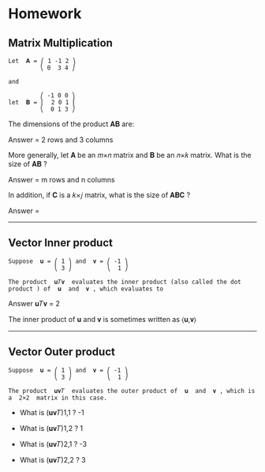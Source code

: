# Homework

##  Matrix Multiplication 


```
Let  𝐀 = ⎛ 1 -1 2 ⎞
         ⎝ 0  3 4 ⎠  

and 

         ⎛ -1 0 0 ⎞
let  𝐁 = ⎜  2 0 1 ⎜
         ⎝  0 1 3 ⎠
```

The dimensions of the product  𝐀𝐁  are:

Answer = 2 rows and 3 columns


More generally, let  𝐀  be an  𝑚×𝑛  matrix and  𝐁  be an  𝑛×𝑘  matrix. What is the size of  𝐀𝐁 ?

Answer = m rows and n columns 


In addition, if  𝐂  is a  𝑘×𝑗  matrix, what is the size of  𝐀𝐁𝐂 ?

Answer = 


<hr />

## Vector Inner product


```
Suppose  𝐮 = ⎛ 1 ⎞ and  𝐯 = ⎛ -1 ⎞ 
             ⎝ 3 ⎠          ⎝  1 ⎠ 

The product  𝐮𝑇𝐯  evaluates the inner product (also called the dot product ) of  𝐮  and  𝐯 , which evaluates to

```

Answer 𝐮𝑇𝐯 = 2

The inner product of  𝐮  and  𝐯  is sometimes written as  ⟨𝐮,𝐯⟩


<hr />

## Vector Outer product 


```
Suppose  𝐮 = ⎛ 1 ⎞ and  𝐯 = ⎛ -1 ⎞ 
             ⎝ 3 ⎠          ⎝  1 ⎠ 

The product  𝐮𝐯𝑇  evaluates the outer product of  𝐮  and  𝐯 , which is a  2×2  matrix in this case.
```

* What is  (𝐮𝐯𝑇)1,1 ? -1

* What is  (𝐮𝐯𝑇)1,2 ?  1

* What is  (𝐮𝐯𝑇)2,1 ? -3

* What is  (𝐮𝐯𝑇)2,2 ?  3







 
